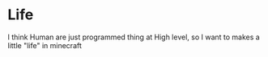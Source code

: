 # Life
I think Human are just programmed thing at High level, so I want to makes a little "life" in minecraft
